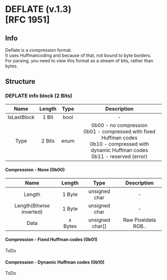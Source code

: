 # DEFLATE (v.1.3)<br>[RFC 1951]

## Info
Deflate is a compression format.<br>
It uses Huffmancoding and because of that, not bound to byte borders.<br>
For parsing, you need to view this format as a stream of bits, rather than bytes.

## Structure

### DEFLATE info block (2 Bits)
|Name|Length|Type| Description |
|:-:|:-:|:-:|:-:|
|IsLastBlock | 1 Bit | bool | - |
|Type| 2 Bits | enum | 0b00 - no compression<br>0b01 - compressed with fixed Huffman codes<br>0b10 - compressed with dynamic Huffman codes<br>0b11 - reserved (error)|


#### Compression - None (0b00)
|Name|Length|Type| Description |
|:-:|:-:|:-:|:-:|
|Length | 1 Byte | unsigned char | - |
|Length(Bitwise inverted) | 1 Byte | unsigned char | - |
|Data | x Bytes | unsigned char[] | Raw Pixeldata RGB.. |


#### Compression - Fixed Huffman codes (0b01)
ToDo

#### Compression - Dynamic Huffman codes (0b10)
ToDo
